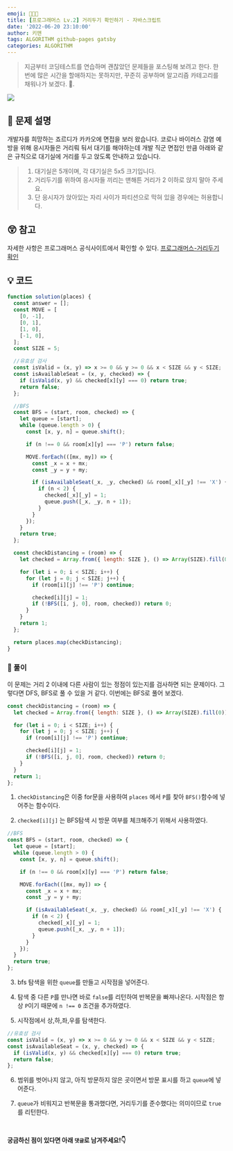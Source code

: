 ```yaml
---
emoji: 🧑🏻‍💻
title: [프로그래머스 Lv.2] 거리두기 확인하기 - 자바스크립트
date: '2022-06-20 23:10:00'
author: 키맨
tags: ALGORITHM github-pages gatsby
categories: ALGORITHM
---
```


> 지금부터 코딩테스트를 연습하며 괜찮았던 문제들을 포스팅해 보려고 한다. 한 번에 많은 시간을 할애하지는 못하지만, 꾸준히 공부하며 알고리즘 카테고리를 채워나가 보겠다. 🥰.

<img src = "https://blog.kakaocdn.net/dn/tTyNR/btri4448gmJ/WDioiw2PNFmZjqjaLU58Vk/img.png" >

## 🤔 문제 설명

개발자를 희망하는 죠르디가 카카오에 면접을 보러 왔습니다.
코로나 바이러스 감염 예방을 위해 응시자들은 거리뤄 둬서 대기를 해야하는데 개발 직군 면접인 만큼 아래와 같은 규칙으로 대기실에 거리를 두고 앉도록 안내하고 있습니다.

> 1. 대기실은 5개이며, 각 대기실은 5x5 크기입니다.
> 2. 거리두기를 위하여 응시자들 끼리는 맨해튼 거리가 2 이하로 앉지 말아 주세요.
> 3. 단 응시자가 앉아있는 자리 사이가 파티션으로 막혀 있을 경우에는 허용합니다.

## 😲 참고

자세한 사항은 프로그래머스 공식사이트에서 확인할 수 있다.
[프로그래머스-거리두기 확인](https://programmers.co.kr/learn/courses/30/lessons/81302?language=javascript)

## 💡 코드

```javascript
function solution(places) {
  const answer = [];
  const MOVE = [
    [0, -1],
    [0, 1],
    [1, 0],
    [-1, 0],
  ];
  const SIZE = 5;

  //유효성 검사
  const isValid = (x, y) => x >= 0 && y >= 0 && x < SIZE && y < SIZE;
  const isAvailableSeat = (x, y, checked) => {
    if (isValid(x, y) && checked[x][y] === 0) return true;
    return false;
  };

  //BFS
  const BFS = (start, room, checked) => {
    let queue = [start];
    while (queue.length > 0) {
      const [x, y, n] = queue.shift();

      if (n !== 0 && room[x][y] === 'P') return false;

      MOVE.forEach(([mx, my]) => {
        const _x = x + mx;
        const _y = y + my;

        if (isAvailableSeat(_x, _y, checked) && room[_x][_y] !== 'X') {
          if (n < 2) {
            checked[_x][_y] = 1;
            queue.push([_x, _y, n + 1]);
          }
        }
      });
    }
    return true;
  };

  const checkDistancing = (room) => {
    let checked = Array.from({ length: SIZE }, () => Array(SIZE).fill(0));

    for (let i = 0; i < SIZE; i++) {
      for (let j = 0; j < SIZE; j++) {
        if (room[i][j] !== 'P') continue;

        checked[i][j] = 1;
        if (!BFS([i, j, 0], room, checked)) return 0;
      }
    }
    return 1;
  };

  return places.map(checkDistancing);
}
```

### 📝 풀이

이 문제는 거리 2 이내에 다른 사람이 있는 정점이 있는지를 검사하면 되는 문제이다. 그렇다면 DFS, BFS로 풀 수 있을 거 같다. 이번에는 BFS로 풀어 보겠다.

```javascript
const checkDistancing = (room) => {
  let checked = Array.from({ length: SIZE }, () => Array(SIZE).fill(0));

  for (let i = 0; i < SIZE; i++) {
    for (let j = 0; j < SIZE; j++) {
      if (room[i][j] !== 'P') continue;

      checked[i][j] = 1;
      if (!BFS([i, j, 0], room, checked)) return 0;
    }
  }
  return 1;
};
```

1. `checkDistancing`은 이중 for문을 사용하여 `places` 에서 `P`를 찾아 `BFS()`함수에 넣어주는 함수이다.

2. `checked[i][j]` 는 BFS탐색 시 방문 여부를 체크해주기 위해서 사용하였다.

```javascript
//BFS
const BFS = (start, room, checked) => {
  let queue = [start];
  while (queue.length > 0) {
    const [x, y, n] = queue.shift();

    if (n !== 0 && room[x][y] === 'P') return false;

    MOVE.forEach(([mx, my]) => {
      const _x = x + mx;
      const _y = y + my;

      if (isAvailableSeat(_x, _y, checked) && room[_x][_y] !== 'X') {
        if (n < 2) {
          checked[_x][_y] = 1;
          queue.push([_x, _y, n + 1]);
        }
      }
    });
  }
  return true;
};
```

3. bfs 탐색을 위한 `queue`를 만들고 시작점을 넣어준다.

4. 탐색 중 다른 `P`를 만나면 바로 `false`를 리턴하여 반복문을 빠져나온다. 시작점은 항상 `P`이기 때문에 `n !== 0` 조건을 추가하였다.

5. 시작점에서 상,하,좌,우를 탐색한다.

```javascript
//유효성 검사
const isValid = (x, y) => x >= 0 && y >= 0 && x < SIZE && y < SIZE;
const isAvailableSeat = (x, y, checked) => {
  if (isValid(x, y) && checked[x][y] === 0) return true;
  return false;
};
```

6. 범위를 벗어나지 않고, 아직 방문하지 않은 곳이면서 방문 표시를 하고 `queue`에 넣어준다.

7. `queue`가 비워지고 반복문을 통과했다면, 거리두기를 준수했다는 의미이므로 `true`를 리턴한다.

<br/>

**궁금하신 점이 있다면 아래 `댓글`로 남겨주세요!👇**

```toc

```
